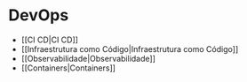 # DevOps

- [[CI CD|CI CD]]
- [[Infraestrutura como Código|Infraestrutura como Código]]
- [[Observabilidade|Observabilidade]]
- [[Containers|Containers]]

